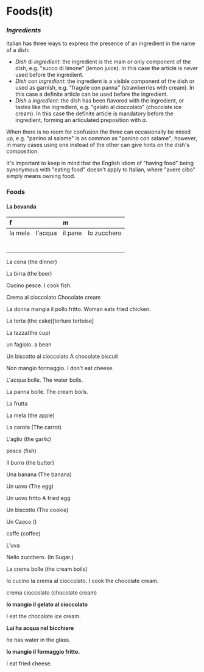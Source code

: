 # Foods\(it\)

### _Ingredients_

Italian has three ways to express the presence of an ingredient in the name of a dish:

* _Dish_ di _ingredient_: the ingredient is the main or only component of the dish, e.g. "succo di limone" \(lemon juice\). In this case the article is never used before the ingredient.
* _Dish_ con _ingredient_: the ingredient is a visible component of the dish or used as garnish, e.g. "fragole con panna" \(strawberries with cream\). In this case a definite article can be used before the ingredient.
* _Dish_ a _ingredient_: the dish has been flavored with the ingredient, or tastes like the ingredient, e.g. "gelato al cioccolato" \(chocolate ice cream\). In this case the definite article is mandatory before the ingredient, forming an articulated preposition with _a_.

When there is no room for confusion the three can occasionally be mixed up, e.g. "panino al salame" is as common as "panino con salame"; however, in many cases using one instead of the other can give hints on the dish's composition.

It's important to keep in mind that the English idiom of "having food" being synonymous with "eating food" doesn't apply to Italian, where "avere cibo" simply means owning food.

### Foods

#### La bevanda



| f |  | m |  |
| :--- | :--- | :--- | :--- |
| la mela | l'acqua | il pane | lo zucchero |
|  |  |  |  |
|  |  |  |  |
|  |  |  |  |
|  |  |  |  |
|  |  |  |  |
|  |  |  |  |

La cena \(the dinner\)

La birra \(the beer\)

Cucino pesce. I cook fish.

Crema al cioccolato Chocolate cream

La donna mangia il pollo fritto. Woman eats fried chicken.

La torta \(the cake\)\[torture tortoise\]

La tazza\(the cup\)

un fagiolo. a bean

Un biscotto al cioccolato A chocolate biscuit

Non mangio formaggio. I don't eat cheese.

L'acqua bolle. The water boils.

La panna bolle. The cream boils.

La frutta

La mela \(the apple\)

La carota \(The carrot\)

L‘aglio \(the garlic\)

pesce \(fish\)

Il burro \(the butter\)

Una banana \(The banana\)

Un uovo \(The egg\)

Un uovo fritto A fried egg

Un biscotto \(The cookie\)

Un Caoco \(\)

caffe \(coffee\)

L'uva

Nello zucchero. \(In Sugar.\)

La crema bolle \(the cream boils\)

Io cucino la crema al cioccolato. I cook the chocolate cream.

crema cioccolato \(chocolate cream\)

**Io mangio il gelato al cioccolato**

I eat the chocolate ice cream.

**Lui ha acqua nel bicchiere**

he has water in the glass.

**Io mangio il formaggio fritto.**

I eat fried cheese.

